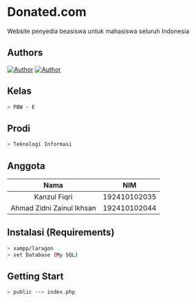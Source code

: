 # Donated.com
Website penyedia beasiswa untuk mahasiswa seluruh Indonesia

## Authors
<p align="left">
<a href="https://github.com/zidny-z"><img title="Author" src="https://img.shields.io/badge/Author-zidnyz-red.svg?style=for-the-badge&amp;logo=github"></a>
<a href="https://github.com/KanzulF"><img title="Author" src="https://img.shields.io/badge/Author-KanzulF-blue.svg?style=for-the-badge&amp;logo=github"></a>
</p>


## Kelas

```bash
> PBW - E
```

## Prodi

```bash
> Teknologi Informasi
```

## Anggota

| Nama                        | NIM                  |
| :-------------------------: | :------------------: |
|  Kanzul Fiqri               | 192410102035         |
|  Ahmad Zidni Zainul Ikhsan  | 192410102044         |

## Instalasi (Requirements)

```bash
> xampp/laragon
> set Database (My SQL)
```

## Getting Start 

```bash
> public --> index.php
```
